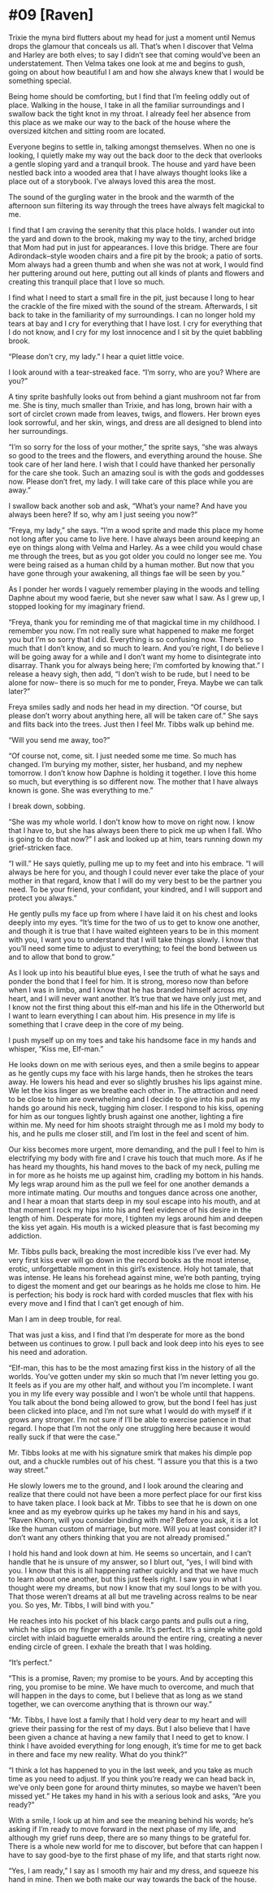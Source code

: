 # #09 [Raven]

Trixie the myna bird flutters about my head for just a moment until Nemus drops the glamour that conceals us all. That’s when I discover that Velma and Harley are both elves; to say I didn’t see that coming would’ve been an understatement. Then Velma takes one look at me and begins to gush, going on about how beautiful I am and how she always knew that I would be something special.

Being home should be comforting, but I find that I’m feeling oddly out of place. Walking in the house, I take in all the familiar surroundings and I swallow back the tight knot in my throat. I already feel her absence from this place as we make our way to the back of the house where the oversized kitchen and sitting room are located.

Everyone begins to settle in, talking amongst themselves. When no one is looking, I quietly make my way out the back door to the deck that overlooks a gentle sloping yard and a tranquil brook. The house and yard have been nestled back into a wooded area that I have always thought looks like a place out of a storybook. I’ve always loved this area the most.

The sound of the gurgling water in the brook and the warmth of the afternoon sun filtering its way through the trees have always felt magickal to me.

I find that I am craving the serenity that this place holds. I wander out into the yard and down to the brook, making my way to the tiny, arched bridge that Mom had put in just for appearances. I love this bridge. There are four Adirondack–style wooden chairs and a fire pit by the brook; a patio of sorts. Mom always had a green thumb and when she was not at work, I would find her puttering around out here, putting out all kinds of plants and flowers and creating this tranquil place that I love so much.

I find what I need to start a small fire in the pit, just because I long to hear the crackle of the fire mixed with the sound of the stream. Afterwards, I sit back to take in the familiarity of my surroundings. I can no longer hold my tears at bay and I cry for everything that I have lost. I cry for everything that I do not know, and I cry for my lost innocence and I sit by the quiet babbling brook.

“Please don’t cry, my lady.” I hear a quiet little voice.

I look around with a tear-streaked face. “I’m sorry, who are you? Where are you?”

A tiny sprite bashfully looks out from behind a giant mushroom not far from me. She is tiny, much smaller than Trixie, and has long, brown hair with a sort of circlet crown made from leaves, twigs, and flowers. Her brown eyes look sorrowful, and her skin, wings, and dress are all designed to blend into her surroundings.

“I’m so sorry for the loss of your mother,” the sprite says, “she was always so good to the trees and the flowers, and everything around the house. She took care of her land here. I wish that I could have thanked her personally for the care she took. Such an amazing soul is with the gods and goddesses now. Please don’t fret, my lady. I will take care of this place while you are away.”

I swallow back another sob and ask, “What’s your name? And have you always been here? If so, why am I just seeing you now?”

“Freya, my lady,” she says. “I’m a wood sprite and made this place my home not long after you came to live here. I have always been around keeping an eye on things along with Velma and Harley. As a wee child you would chase me through the trees, but as you got older you could no longer see me. You were being raised as a human child by a human mother. But now that you have gone through your awakening, all things fae will be seen by you.”

As I ponder her words I vaguely remember playing in the woods and telling Daphne about my wood faerie, but she never saw what I saw. As I grew up, I stopped looking for my imaginary friend.

“Freya, thank you for reminding me of that magickal time in my childhood. I remember you now. I’m not really sure what happened to make me forget you but I’m so sorry that I did. Everything is so confusing now. There’s so much that I don’t know, and so much to learn. And you’re right, I do believe I will be going away for a while and I don’t want my home to disintegrate into disarray. Thank you for always being here; I’m comforted by knowing that.” I release a heavy sigh, then add, “I don’t wish to be rude, but I need to be alone for now– there is so much for me to ponder, Freya. Maybe we can talk later?”

Freya smiles sadly and nods her head in my direction. “Of course, but please don’t worry about anything here, all will be taken care of.” She says and flits back into the trees. Just then I feel Mr. Tibbs walk up behind me.

“Will you send me away, too?”

“Of course not, come, sit. I just needed some me time. So much has changed. I’m burying my mother, sister, her husband, and my nephew tomorrow. I don’t know how Daphne is holding it together. I love this home so much, but everything is so different now. The mother that I have always known is gone. She was everything to me.”

I break down, sobbing.

“She was my whole world. I don’t know how to move on right now. I know that I have to, but she has always been there to pick me up when I fall. Who is going to do that now?” I ask and looked up at him, tears running down my grief-stricken face.

“I will.” He says quietly, pulling me up to my feet and into his embrace. “I will always be here for you, and though I could never ever take the place of your mother in that regard, know that I will do my very best to be the partner you need. To be your friend, your confidant, your kindred, and I will support and protect you always.”

He gently pulls my face up from where I have laid it on his chest and looks deeply into my eyes. “It’s time for the two of us to get to know one another, and though it is true that I have waited eighteen years to be in this moment with you, I want you to understand that I will take things slowly. I know that you’ll need some time to adjust to everything; to feel the bond between us and to allow that bond to grow.”

As I look up into his beautiful blue eyes, I see the truth of what he says and ponder the bond that I feel for him. It is strong, moreso now than before when I was in limbo, and I know that he has branded himself across my heart, and I will never want another. It’s true that we have only just met, and I know not the first thing about this elf-man and his life in the Otherworld but I want to learn everything I can about him. His presence in my life is something that I crave deep in the core of my being.

I push myself up on my toes and take his handsome face in my hands and whisper, “Kiss me, Elf-man.”

He looks down on me with serious eyes, and then a smile begins to appear as he gently cups my face with his large hands, then he strokes the tears away. He lowers his head and ever so slightly brushes his lips against mine. We let the kiss linger as we breathe each other in. The attraction and need to be close to him are overwhelming and I decide to give into his pull as my hands go around his neck, tugging him closer. I respond to his kiss, opening for him as our tongues lightly brush against one another, lighting a fire within me. My need for him shoots straight through me as I mold my body to his, and he pulls me closer still, and I’m lost in the feel and scent of him.

Our kiss becomes more urgent, more demanding, and the pull I feel to him is electrifying my body with fire and I crave his touch that much more. As if he has heard my thoughts, his hand moves to the back of my neck, pulling me in for more as he hoists me up against him, cradling my bottom in his hands. My legs wrap around him as the pull we feel for one another demands a more intimate mating. Our mouths and tongues dance across one another, and I hear a moan that starts deep in my soul escape into his mouth, and at that moment I rock my hips into his and feel evidence of his desire in the length of him. Desperate for more, I tighten my legs around him and deepen the kiss yet again. His mouth is a wicked pleasure that is fast becoming my addiction.

Mr. Tibbs pulls back, breaking the most incredible kiss I’ve ever had. My very first kiss ever will go down in the record books as the most intense, erotic, unforgettable moment in this girl’s existence. Holy hot tamale, that was intense. He leans his forehead against mine, we’re both panting, trying to digest the moment and get our bearings as he holds me close to him. He is perfection; his body is rock hard with corded muscles that flex with his every move and I find that I can’t get enough of him.

Man I am in deep trouble, for real.

That was just a kiss, and I find that I’m desperate for more as the bond between us continues to grow. I pull back and look deep into his eyes to see his need and adoration.

“Elf-man, this has to be the most amazing first kiss in the history of all the worlds. You’ve gotten under my skin so much that I’m never letting you go. It feels as if you are my other half, and without you I’m incomplete. I want you in my life every way possible and I won’t be whole until that happens. You talk about the bond being allowed to grow, but the bond I feel has just been clicked into place, and I’m not sure what I would do with myself if it grows any stronger. I’m not sure if I’ll be able to exercise patience in that regard. I hope that I’m not the only one struggling here because it would really suck if that were the case.”

Mr. Tibbs looks at me with his signature smirk that makes his dimple pop out, and a chuckle rumbles out of his chest. “I assure you that this is a two way street.”

He slowly lowers me to the ground, and I look around the clearing and realize that there could not have been a more perfect place for our first kiss to have taken place. I look back at Mr. Tibbs to see that he is down on one knee and as my eyebrow quirks up he takes my hand in his and says, “Raven Khorn, will you consider binding with me? Before you ask, it is a lot like the human custom of marriage, but more. Will you at least consider it? I don’t want any others thinking that you are not already promised.”

I hold his hand and look down at him. He seems so uncertain, and I can’t handle that he is unsure of my answer, so I blurt out, “yes, I will bind with you. I know that this is all happening rather quickly and that we have much to learn about one another, but this just feels right. I saw you in what I thought were my dreams, but now I know that my soul longs to be with you. That those weren’t dreams at all but me traveling across realms to be near you. So yes, Mr. Tibbs, I will bind with you.”

He reaches into his pocket of his black cargo pants and pulls out a ring, which he slips on my finger with a smile. It’s perfect. It’s a simple white gold circlet with inlaid baguette emeralds around the entire ring, creating a never ending circle of green. I exhale the breath that I was holding.

“It’s perfect.”

“This is a promise, Raven; my promise to be yours. And by accepting this ring, you promise to be mine. We have much to overcome, and much that will happen in the days to come, but I believe that as long as we stand together, we can overcome anything that is thrown our way.”

“Mr. Tibbs, I have lost a family that I hold very dear to my heart and will grieve their passing for the rest of my days. But I also believe that I have been given a chance at having a new family that I need to get to know. I think I have avoided everything for long enough, it’s time for me to get back in there and face my new reality. What do you think?”

“I think a lot has happened to you in the last week, and you take as much time as you need to adjust. If you think you’re ready we can head back in, we’ve only been gone for around thirty minutes, so maybe we haven’t been missed yet.” He takes my hand in his with a serious look and asks, “Are you ready?”

With a smile, I look up at him and see the meaning behind his words; he’s asking if I’m ready to move forward in the next phase of my life, and although my grief runs deep, there are so many things to be grateful for. There is a whole new world for me to discover, but before that can happen I have to say good-bye to the first phase of my life, and that starts right now.

“Yes, I am ready,” I say as I smooth my hair and my dress, and squeeze his hand in mine. Then we both make our way towards the back of the house.
